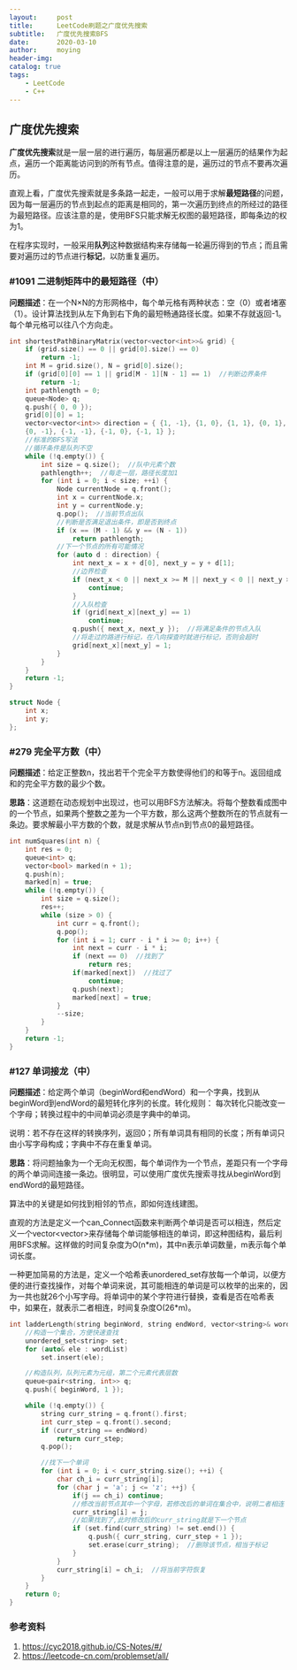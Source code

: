```yaml
---
layout:     post
title:      LeetCode刷题之广度优先搜索
subtitle:   广度优先搜索BFS
date:       2020-03-10
author:     moying
header-img: 
catalog: true
tags:
    - LeetCode
    - C++
---
```


## 广度优先搜索

**广度优先搜索**就是一层一层的进行遍历，每层遍历都是以上一层遍历的结果作为起点，遍历一个距离能访问到的所有节点。值得注意的是，遍历过的节点不要再次遍历。

直观上看，广度优先搜索就是多条路一起走，一般可以用于求解**最短路径**的问题，因为每一层遍历的节点到起点的距离是相同的，第一次遍历到终点的所经过的路径为最短路径。应该注意的是，使用BFS只能求解无权图的最短路径，即每条边的权为1。

在程序实现时，一般采用**队列**这种数据结构来存储每一轮遍历得到的节点；而且需要对遍历过的节点进行**标记**，以防重复遍历。

### #1091 二进制矩阵中的最短路径（中）
**问题描述**：在一个N×N的方形网格中，每个单元格有两种状态：空（0）或者堵塞（1）。设计算法找到从左下角到右下角的最短畅通路径长度。如果不存就返回-1。每个单元格可以往八个方向走。

```C++
int shortestPathBinaryMatrix(vector<vector<int>>& grid) {
	if (grid.size() == 0 || grid[0].size() == 0)
		return -1;
	int M = grid.size(), N = grid[0].size();
	if (grid[0][0] == 1 || grid[M - 1][N - 1] == 1)  //判断边界条件
		return -1;
	int pathlength = 0;
	queue<Node> q;
	q.push({ 0, 0 });
	grid[0][0] = 1;
	vector<vector<int>> direction = { {1, -1}, {1, 0}, {1, 1}, {0, 1},
	{0, -1}, {-1, -1}, {-1, 0}, {-1, 1} };
	//标准的BFS写法
	//循环条件是队列不空
	while (!q.empty()) {
		int size = q.size();  //队中元素个数
		pathlength++;  //每走一层，路径长度加1
		for (int i = 0; i < size; ++i) {
			Node currentNode = q.front();
			int x = currentNode.x;
			int y = currentNode.y;
			q.pop();  //当前节点出队
			//判断是否满足退出条件，即是否到终点
			if (x == (M - 1) && y == (N - 1))
				return pathlength;
			//下一个节点的所有可能情况
			for (auto d : direction) {
				int next_x = x + d[0], next_y = y + d[1];
				//边界检查
				if (next_x < 0 || next_x >= M || next_y < 0 || next_y >= N) {
					continue;
				}
				//入队检查
				if (grid[next_x][next_y] == 1)
					continue;
				q.push({ next_x, next_y });  //将满足条件的节点入队
				//将走过的路进行标记，在八向探查时就进行标记，否则会超时
				grid[next_x][next_y] = 1;
			}
		}
	}
	return -1;
}

struct Node {
	int x;
	int y;
};
```

### #279 完全平方数（中）
**问题描述**：给定正整数n，找出若干个完全平方数使得他们的和等于n。返回组成和的完全平方数的最少个数。

**思路**：这道题在动态规划中出现过，也可以用BFS方法解决。将每个整数看成图中的一个节点，如果两个整数之差为一个平方数，那么这两个整数所在的节点就有一条边。要求解最小平方数的个数，就是求解从节点n到节点0的最短路径。

```C++
int numSquares(int n) {
	int res = 0;
	queue<int> q;
	vector<bool> marked(n + 1);
	q.push(n);
	marked[n] = true;
	while (!q.empty()) {
		int size = q.size();
		res++;
		while (size > 0) {
			int curr = q.front();
			q.pop();
			for (int i = 1; curr - i * i >= 0; i++) {
				int next = curr - i * i;
				if (next == 0)  //找到了
					return res;
				if(marked[next])  //找过了
					continue;
				q.push(next);
				marked[next] = true;
			}
			--size;
		}
	}
	return -1;
}
```

### #127 单词接龙（中）
**问题描述**：给定两个单词（beginWord和endWord）和一个字典，找到从beginWord到endWord的最短转化序列的长度。转化规则：
每次转化只能改变一个字母；转换过程中的中间单词必须是字典中的单词。

说明：若不存在这样的转换序列，返回0；所有单词具有相同的长度；所有单词只由小写字母构成；字典中不存在重复单词。

**思路**：将问题抽象为一个无向无权图，每个单词作为一个节点，差距只有一个字母的两个单词间连接一条边。很明显，可以使用广度优先搜索寻找从beginWord到endWord的最短路径。

算法中的关键是如何找到相邻的节点，即如何连线建图。

直观的方法是定义一个can_Connect函数来判断两个单词是否可以相连，然后定义一个vector<vector<int>>来存储每个单词能够相连的单词，即这种图结构，最后利用BFS求解。这样做的时间复杂度为O(n*m)，其中n表示单词数量，m表示每个单词长度。

一种更加简易的方法是，定义一个哈希表unordered_set存放每一个单词，以便方便的进行查找操作，对每个单词来说，其可能相连的单词是可以枚举的出来的，因为一共也就26个小写字母。将单词中的某个字符进行替换，查看是否在哈希表中，如果在，就表示二者相连，时间复杂度O(26*m)。

```C++
int ladderLength(string beginWord, string endWord, vector<string>& wordList) {
	//构造一个集合，方便快速查找
	unordered_set<string> set;
	for (auto& ele : wordList)
		set.insert(ele);

	//构造队列，队列元素为元组，第二个元素代表层数
	queue<pair<string, int>> q;
	q.push({ beginWord, 1 });

	while (!q.empty()) {
		string curr_string = q.front().first;
		int curr_step = q.front().second;
		if (curr_string == endWord)
			return curr_step;
		q.pop();

		//找下一个单词
		for (int i = 0; i < curr_string.size(); ++i) {
			char ch_i = curr_string[i];
			for (char j = 'a'; j <= 'z'; ++j) {
				if(j == ch_i) continue;
				//修改当前节点其中一个字母，若修改后的单词在集合中，说明二者相连
				curr_string[i] = j;  
				//如果找到了,此时修改后的curr_string就是下一个节点
				if (set.find(curr_string) != set.end()) {
					q.push({ curr_string, curr_step + 1 });
					set.erase(curr_string);  //删除该节点，相当于标记
				}
			}
			curr_string[i] = ch_i;  //将当前字符恢复
		}
	}
	return 0;
}
```

### 参考资料
1. https://cyc2018.github.io/CS-Notes/#/
2. https://leetcode-cn.com/problemset/all/